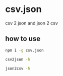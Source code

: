# csv.json
csv 2 json  and json 2 csv

## how to use
```bash
npm i -g csv.json

csv2json -h

json2csv -h

```